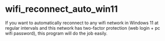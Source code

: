 # wifi_reconnect_auto_win11
 If you want to automatically reconnect to any wifi network in Windows 11 at regular intervals and this network has two-factor protection (web login + pc wifi password), this program will do the job easily.

